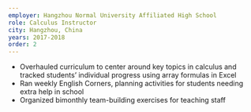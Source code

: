 ```yaml
---
employer: Hangzhou Normal University Affiliated High School
role: Calculus Instructor
city: Hangzhou, China
years: 2017-2018
order: 2
---
```

* Overhauled curriculum to center around key topics in calculus and tracked students’ individual progress using array formulas in Excel
* Ran weekly English Corners, planning activities for students needing extra help in school
* Organized bimonthly team-building exercises for teaching staff
